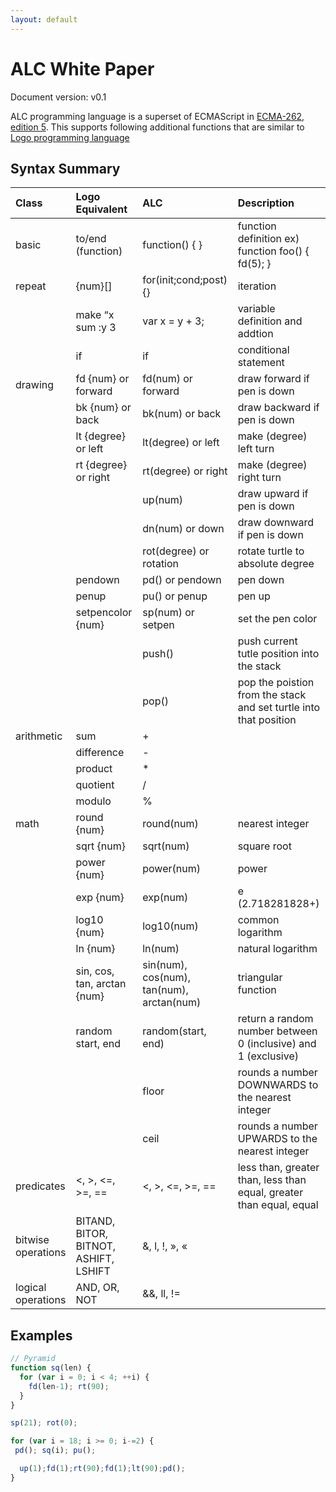 ```yaml
---
layout: default
---
```


# [](#header-1)ALC White Paper

Document version: v0.1

ALC programming language is a superset of ECMAScript in [ECMA-262, edition 5](http://www.ecma-international.org/ecma-262/5.1/). This supports following additional functions that are similar to [Logo programming language](http://en.wikipedia.org/wiki/Logo_(programming_language))

## [](#header-2)Syntax Summary

| Class      | Logo Equivalent        | ALC                    | Description                                      |
|:-----------|:-----------------------|:-----------------------|:-------------------------------------------------|
| basic      | to/end (function)      | function() { }         | function definition ex) function foo() { fd(5); }|
| repeat     | {num}[]                | for(init;cond;post) {} | iteration|
|            | make “x sum :y 3       | var x = y + 3;         | variable definition and addtion|
|            | if                     | if                     | conditional statement|
| drawing    | fd {num} or forward    | fd(num) or forward     | draw forward if pen is down|
|            | bk {num} or back       | bk(num) or back        | draw backward if pen is down|
|            | lt {degree} or left    | lt(degree) or left     | make (degree) left turn|
|            | rt {degree} or right   | rt(degree) or right    | make (degree) right turn|
|            |                        | up(num)                | draw upward if pen is down|
|            |                        | dn(num) or down        | draw downward if pen is down|
|            |                        | rot(degree) or rotation| rotate turtle to absolute degree|
|            | pendown                | pd() or pendown        | pen down|
|            | penup                  | pu() or penup          | pen up|
|            | setpencolor {num}      | sp(num) or setpen      | set the pen color|
|            |                        | push()                 | push current tutle position into the stack|
|            |                        | pop()                  | pop the poistion from the stack and set turtle into that position|
| arithmetic | sum                    | +                      |   |
|            | difference             | -                      |   |
|            | product                | \*                     |   |
|            | quotient               | /                      |   |
|            | modulo                 | %                      |   |
| math       | round {num}            | round(num)             | nearest integer|
|            | sqrt {num}             | sqrt(num)              | square root|
|            | power {num}            | power(num)             | power  |
|            | exp {num}              | exp(num)               | e (2.718281828+)|
|            | log10 {num}            | log10(num)             | common logarithm|
|            | ln {num}               | ln(num)                | natural logarithm|
|            | sin, cos, tan, arctan {num}| sin(num), cos(num), tan(num), arctan(num)| triangular function|
|            | random start, end      | random(start, end)     | return a random number between 0 (inclusive) and 1 (exclusive)|
|            |                        | floor                  | rounds a number DOWNWARDS to the nearest integer|
|            |                        | ceil                   | rounds a number UPWARDS to the nearest integer|
|predicates  | <, >, <=, >=, ==       | <, >, <=, >=, ==       |   less than, greater than, less than equal, greater than equal, equal|
|bitwise operations| BITAND, BITOR, BITNOT, ASHIFT, LSHIFT|  &, l, !, », « |   |
|logical operations| AND, OR, NOT     | &&, ll, !=             |   |

## [](#header-2)Examples

```js
// Pyramid
function sq(len) {
  for (var i = 0; i < 4; ++i) {
    fd(len-1); rt(90);
  }
}

sp(21); rot(0);

for (var i = 18; i >= 0; i-=2) {
 pd(); sq(i); pu();

  up(1);fd(1);rt(90);fd(1);lt(90);pd();
}
```
